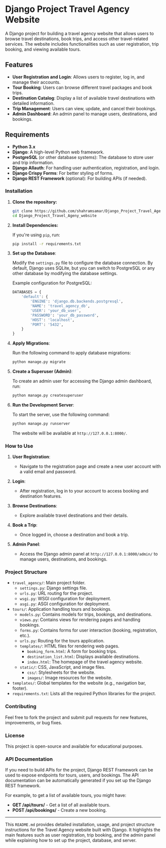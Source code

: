 # Django Project Travel Agency Website

A Django project for building a travel agency website that allows users to browse travel destinations, book trips, and access other travel-related services. The website includes functionalities such as user registration, trip booking, and viewing available tours.

## Features

- **User Registration and Login**: Allows users to register, log in, and manage their accounts.
- **Tour Booking**: Users can browse different travel packages and book trips.
- **Destination Catalog**: Display a list of available travel destinations with detailed information.
- **Trip Management**: Users can view, update, and cancel their bookings.
- **Admin Dashboard**: An admin panel to manage users, destinations, and bookings.

## Requirements

- **Python 3.x**
- **Django**: A high-level Python web framework.
- **PostgreSQL** (or other database systems): The database to store user and trip information.
- **Django Allauth**: For handling user authentication, registration, and login.
- **Django Crispy Forms**: For better styling of forms.
- **Django REST Framework** (optional): For building APIs (if needed).

### Installation

1. **Clone the repository:**

    ```bash
    git clone https://github.com/shahramsamar/Django_Project_Travel_Ageny_website.git
    cd Django_Project_Travel_Ageny_website
    ```

2. **Install Dependencies:**

    If you're using `pip`, run:

    ```bash
    pip install -r requirements.txt
    ```

3. **Set up the Database**:

    Modify the `settings.py` file to configure the database connection. By default, Django uses SQLite, but you can switch to PostgreSQL or any other database by modifying the database settings.

    Example configuration for PostgreSQL:
    ```python
    DATABASES = {
        'default': {
            'ENGINE': 'django.db.backends.postgresql',
            'NAME': 'travel_agency_db',
            'USER': 'your_db_user',
            'PASSWORD': 'your_db_password',
            'HOST': 'localhost',
            'PORT': '5432',
        }
    }
    ```

4. **Apply Migrations**:

    Run the following command to apply database migrations:

    ```bash
    python manage.py migrate
    ```

5. **Create a Superuser (Admin)**:

    To create an admin user for accessing the Django admin dashboard, run:

    ```bash
    python manage.py createsuperuser
    ```

6. **Run the Development Server**:

    To start the server, use the following command:

    ```bash
    python manage.py runserver
    ```

    The website will be available at `http://127.0.0.1:8000/`.

### How to Use

1. **User Registration**:
   - Navigate to the registration page and create a new user account with a valid email and password.

2. **Login**:
   - After registration, log in to your account to access booking and destination features.

3. **Browse Destinations**:
   - Explore available travel destinations and their details.

4. **Book a Trip**:
   - Once logged in, choose a destination and book a trip.

5. **Admin Panel**:
   - Access the Django admin panel at `http://127.0.0.1:8000/admin/` to manage users, destinations, and bookings.

### Project Structure

- `travel_agency/`: Main project folder.
    - `settings.py`: Django settings file.
    - `urls.py`: URL routing for the project.
    - `wsgi.py`: WSGI configuration for deployment.
    - `asgi.py`: ASGI configuration for deployment.
- `tours/`: Application handling tours and bookings.
    - `models.py`: Contains models for trips, bookings, and destinations.
    - `views.py`: Contains views for rendering pages and handling bookings.
    - `forms.py`: Contains forms for user interaction (booking, registration, etc.).
    - `urls.py`: Routing for the tours application.
    - `templates/`: HTML files for rendering web pages.
        - `booking_form.html`: A form for booking trips.
        - `destination_list.html`: Displays available destinations.
        - `index.html`: The homepage of the travel agency website.
    - `static/`: CSS, JavaScript, and image files.
        - `css/`: Stylesheets for the website.
        - `images/`: Image resources for the website.
- `templates/`: Global templates for the website (e.g., navigation bar, footer).
- `requirements.txt`: Lists all the required Python libraries for the project.

### Contributing

Feel free to fork the project and submit pull requests for new features, improvements, or bug fixes.

### License

This project is open-source and available for educational purposes.

### API Documentation

If you need to build APIs for the project, Django REST Framework can be used to expose endpoints for tours, users, and bookings. The API documentation can be automatically generated if you set up the Django REST framework.

For example, to get a list of available tours, you might have:

- **GET /api/tours/** - Get a list of all available tours.
- **POST /api/bookings/** - Create a new booking.

---

This `README.md` provides detailed installation, usage, and project structure instructions for the Travel Agency website built with Django. It highlights the main features such as user registration, trip booking, and the admin panel while explaining how to set up the project, database, and server.

